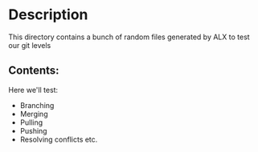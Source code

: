 # Description
This directory contains a bunch of random files generated by ALX to test our git levels
 ## Contents:
 Here we'll test: 
  * Branching
  * Merging
  * Pulling
  * Pushing
  * Resolving conflicts etc.
